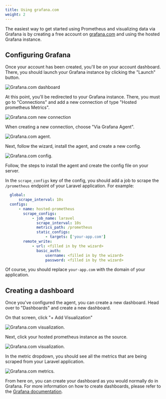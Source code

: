 ```yaml
---
title: Using grafana.com
weight: 2
---
```


The easiest way to get started using Prometheus and visualizing data via Grafana is by creating a free account on [grafana.com](https://grafana.com) and using the hosted Grafana instance.

## Configuring Grafana

Once your account has been created, you'll be on your account dashboard. There, you should launch your Grafana instance by clicking the "Launch" button.

![Grafana.com dashboard](/docs/laravel-prometheus/v1/images/launch-grafana.jpg)

At this point, you'll be redirected to your Grafana instance. There, you must go to "Connections" and add a new connection of type "Hosted prometheus Metrics".

![Grafana.com new connection](/docs/laravel-prometheus/v1/images/new-connection.jpg)

When creating a new connection, choose "Via Grafana Agent".

![Grafana.com agent](/docs/laravel-prometheus/v1/images/grafana-agent.jpg).

Next, follow the wizard, install the agent, and create a new config.

![Grafana.com config](/docs/laravel-prometheus/v1/images/new-config.jpg).

Follow, the steps to install the agent and create the config file on your server.

In the `scrape_configs` key of the config, you should add a job to scrape the `/prometheus` endpoint of your Laravel application. For example:

```yaml
  global:
      scrape_interval: 10s
  configs:
      - name: hosted-prometheus
        scrape_configs:
            - job_name: laravel
              scrape_interval: 10s
              metrics_path: /prometheus
              static_configs:
                  - targets: ['your-app.com']
        remote_write:
            - url: <filled in by the wizard>
              basic_auth:
                  username: <filled in by the wizard>
                  password: <filled in by the wizard>
```

Of course, you should replace `your-app.com` with the domain of your application.

## Creating a dashboard

Once you've configured the agent, you can create a new dashboard. Head over to "Dashboards" and create a new dashboard.

On that screen, click "+ Add Visualization"

![Grafana.com visualization](/docs/laravel-prometheus/v1/images/add-dashboard.jpg).

Next, click your hosted prometheus instance as the source.

![Grafana.com visualization](/docs/laravel-prometheus/v1/images/prometheus-source.jpg).

In the metric dropdown, you should see all the metrics that are being scraped from your Laravel application.

![Grafana.com metrics](/docs/laravel-prometheus/v1/images/metrics.jpg).


From here on, you can create your dashboard as you would normally do in Grafana. For more information on how to create dashboards, please refer to the [Grafana documentation](https://grafana.com/docs/grafana/latest/guides/getting_started/).
